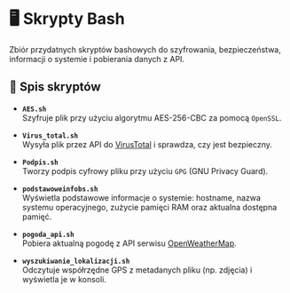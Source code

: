 # 🖥️ Skrypty Bash

Zbiór przydatnych skryptów bashowych do szyfrowania, bezpieczeństwa, informacji o systemie i pobierania danych z API.

## 📜 Spis skryptów

- **`AES.sh`**  
  Szyfruje plik przy użyciu algorytmu AES-256-CBC za pomocą `OpenSSL`.

- **`Virus_total.sh`**  
  Wysyła plik przez API do [VirusTotal](https://www.virustotal.com/) i sprawdza, czy jest bezpieczny.

- **`Podpis.sh`**  
  Tworzy podpis cyfrowy pliku przy użyciu `GPG` (GNU Privacy Guard).

- **`podstawoweinfobs.sh`**  
  Wyświetla podstawowe informacje o systemie: hostname, nazwa systemu operacyjnego, zużycie pamięci RAM oraz aktualna dostępna pamięć.

- **`pogoda_api.sh`**  
  Pobiera aktualną pogodę z API serwisu [OpenWeatherMap](https://openweathermap.org/).

- **`wyszukiwanie_lokalizacji.sh`**  
  Odczytuje współrzędne GPS z metadanych pliku (np. zdjęcia) i wyświetla je w konsoli.
